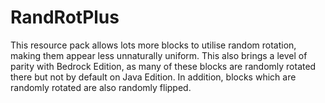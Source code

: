 # RandRotPlus
This resource pack allows lots more blocks to utilise random rotation, making them appear less unnaturally uniform.
This also brings a level of parity with Bedrock Edition, as many of these blocks are randomly rotated there but not by default on Java Edition.
In addition, blocks which are randomly rotated are also randomly flipped.
